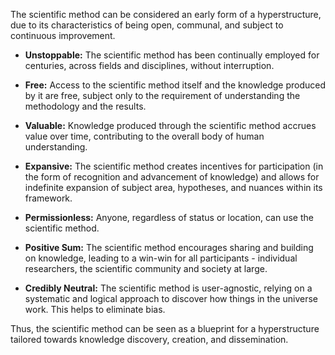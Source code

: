 The scientific method can be considered an early form of a hyperstructure, due to its characteristics of being open, communal, and subject to continuous improvement.

- **Unstoppable:** The scientific method has been continually employed for centuries, across fields and disciplines, without interruption. 

- **Free:** Access to the scientific method itself and the knowledge produced by it are free, subject only to the requirement of understanding the methodology and the results.

- **Valuable:** Knowledge produced through the scientific method accrues value over time, contributing to the overall body of human understanding.

- **Expansive:** The scientific method creates incentives for participation (in the form of recognition and advancement of knowledge) and allows for indefinite expansion of subject area, hypotheses, and nuances within its framework.

- **Permissionless:** Anyone, regardless of status or location, can use the scientific method.

- **Positive Sum:** The scientific method encourages sharing and building on knowledge, leading to a win-win for all participants - individual researchers, the scientific community and society at large.

- **Credibly Neutral:** The scientific method is user-agnostic, relying on a systematic and logical approach to discover how things in the universe work. This helps to eliminate bias.

Thus, the scientific method can be seen as a blueprint for a hyperstructure tailored towards knowledge discovery, creation, and dissemination.